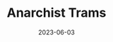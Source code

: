 ---
title: Anarchist Trams
fulltitle: Anarchist Trams

date: 2023-06-03

tags:
- 2023
characters:
- tzipora
categories:
- story
- landscape
keywords:
- 2023

url: /stories/trams/

toc: false

rgb: 215, 105, 90

image: /images/fullres/tram.jpg
reddit:
print:
video:
caption: Life is not that different, but is improved in ordinary and meaningful ways. People still go to school and work, as depicted here. The progress is in democracy and quality of life, not in essential patterns of human behaviour.
---